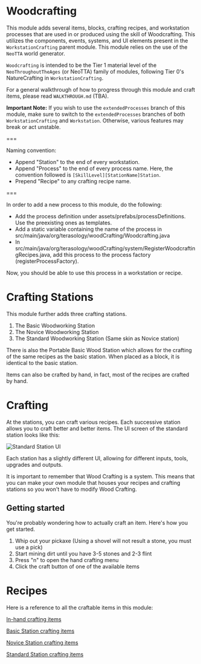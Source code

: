 Woodcrafting
============

This module adds several items, blocks, crafting recipes, and workstation processes that are used in or produced using
the skill of Woodcrafting. This utilizes the components, events, systems, and UI elements present in the
`WorkstationCrafting` parent module. This module relies on the use of the `NeoTTA` world generator.

`Woodcrafting` is intended to be the Tier 1 material level of the `NeoThroughoutTheAges` (or NeoTTA) family of modules,
following Tier 0's NatureCrafting in `WorkstationCrafting`.

For a general walkthrough of how to progress through this module and craft items, please read `WALKTHROUGH.md` (TBA).

**Important Note:** If you wish to use the `extendedProcesses` branch of this module, make sure to switch to the
`extendedProcesses` branches of both `WorkstationCrafting` and `Workstation`. Otherwise, various features may break or
act unstable.

===

Naming convention:

* Append "Station" to the end of every workstation.
* Append "Process" to the end of every process name. Here, the convention followed is `[SkillLevel][StationName]Station`.
* Prepend "Recipe" to any crafting recipe name.

===

In order to add a new process to this module, do the following:

* Add the process definition under assets/prefabs/processDefinitions. Use the preexisting ones as templates.
* Add a static variable containing the name of the process in src/main/java/org/terasology/woodCrafting/Woodcrafting.java
* In src/main/java/org/terasology/woodCrafting/system/RegisterWoodcraftingRecipes.java, add this process to the process
factory (registerProcessFactory).

Now, you should be able to use this process in a workstation or recipe.

# Crafting Stations
This module further adds three crafting stations.

1. The Basic Woodworking Station
2. The Novice Woodworking Station
3. The Standard Woodworking Station (Same skin as Novice station)

There is also the Portable Basic Wood Station which allows for the crafting of the same recipes as the basic station. When placed as a block, it is identical to the basic station.

Items can also be crafted by hand, in fact, most of the recipes are crafted by hand.

# Crafting
At the stations, you can craft various recipes. Each successive station allows you to craft better and better items. The UI screen of the standard station looks like this:

![Standard Station UI](https://github.com/Steampunkery/WoodCrafting/blob/master/assets/textures/StandardWoodworking.png)

Each station has a slightly different UI, allowing for different inputs, tools, upgrades and outputs.

It is important to remember that Wood Crafting is a system. This means that you can make your own module that houses your recipes and crafting stations so you won't have to modify Wood Crafting.

## Getting started
You're probably wondering how to actually craft an item. Here's how you get started.

1. Whip out your pickaxe (Using a shovel will not result a stone, you must use a pick)
2. Start mining dirt until you have 3-5 stones and 2-3 flint
3. Press "n" to open the hand crafting menu
4. Click the craft button of one of the available items

# Recipes
Here is a reference to all the craftable items in this module:

[In-hand crafting items](https://github.com/Terasology/WoodCrafting/tree/master/assets/prefabs/recipe/hand)

[Basic Station crafting items](https://github.com/Terasology/WoodCrafting/tree/master/assets/prefabs/recipe/wood/basic)

[Novice Station crafting items](https://github.com/Terasology/WoodCrafting/tree/master/assets/prefabs/recipe/wood/novice)

[Standard Station crafting items](https://github.com/Terasology/WoodCrafting/tree/master/assets/prefabs/recipe/wood/standard)
